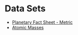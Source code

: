 # Data Sets

- [Planetary Fact Sheet - Metric](https://nssdc.gsfc.nasa.gov/planetary/factsheet/)
- [Atomic Masses](https://www.angelo.edu/faculty/kboudrea/periodic/structure_mass.htm)
